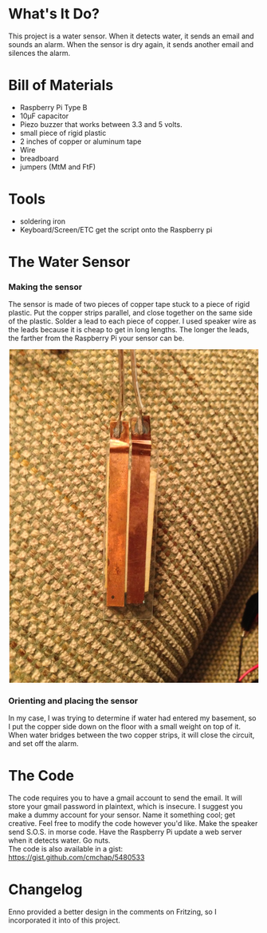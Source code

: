 What's It Do? 
============= 
This project is a water sensor. When it detects water, it sends an email and sounds an alarm. When the sensor is dry again, it sends another email and silences the alarm. 

Bill of Materials 
================= 
- Raspberry Pi Type B 
- 10μF capacitor 
- Piezo buzzer that works between 3.3 and 5 volts. 
- small piece of rigid plastic 
- 2 inches of copper or aluminum tape 
- Wire 
- breadboard 
- jumpers (MtM and FtF) 

Tools 
===== 
- soldering iron 
- Keyboard/Screen/ETC get the script onto the Raspberry pi 

The Water Sensor 
================= 

### Making the sensor 
The sensor is made of two pieces of copper tape stuck to a piece of rigid plastic. Put the copper strips parallel, and close together on the same side of the plastic. Solder a lead to each piece of copper. I used speaker wire as the leads because it is cheap to get in long lengths. The longer the leads, the farther from the Raspberry Pi your sensor can be. 

<p align="center">
  <img src="water_sensor_image.jpg" alt="Image of the assembled water sensor" style="max-width: 500px;"  />
</p>


### Orienting and placing the sensor 
In my case, I was trying to determine if water had entered my basement, so I put the copper side down on the floor with a small weight on top of it. When water bridges between the two copper strips, it will close the circuit, and set off the alarm. 

The Code 
========
The code requires you to have a gmail account to send the email. It will store your gmail password in plaintext, which is insecure. I suggest you make a dummy account for your sensor. Name it something cool; get creative. Feel free to modify the code however you'd like. Make the speaker send S.O.S. in morse code. Have the Raspberry Pi update a web server when it detects water. Go nuts.  
The code is also available in a gist: https://gist.github.com/cmchap/5480533

Changelog 
============= 
Enno provided a better design in the comments on Fritzing, so I incorporated it into of this project. 
